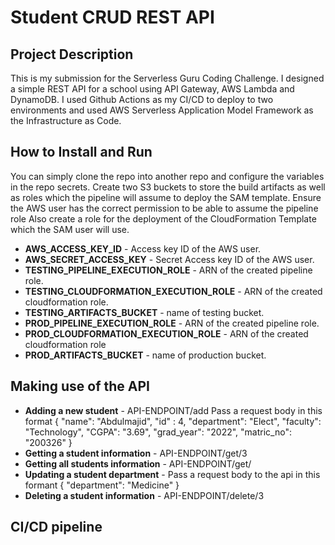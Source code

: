 # Student CRUD REST API
## Project Description
This is my submission for the Serverless Guru Coding Challenge. I designed a simple REST API for a school using API Gateway, AWS Lambda and DynamoDB. I used Github Actions as my CI/CD to deploy to two environments and used AWS Serverless Application Model Framework as the Infrastructure as Code.
## How to Install and Run
You can simply clone the repo into another repo and configure the variables in the repo secrets.
Create two S3 buckets to store the build artifacts as well as roles which the pipeline will assume to deploy the SAM template.
Ensure the AWS user has the correct permission to be able to assume the pipeline role
Also create a role for the deployment of the CloudFormation Template which the SAM user will use.

 * **AWS_ACCESS_KEY_ID** - Access key ID of the AWS user.
* **AWS_SECRET_ACCESS_KEY** - Secret Access key ID of the AWS user.
* **TESTING_PIPELINE_EXECUTION_ROLE** - ARN of the created pipeline role.
* **TESTING_CLOUDFORMATION_EXECUTION_ROLE**  - ARN of the created cloudformation role.
* **TESTING_ARTIFACTS_BUCKET** - name of testing bucket.
* **PROD_PIPELINE_EXECUTION_ROLE** - ARN of the created pipeline role.
* **PROD_CLOUDFORMATION_EXECUTION_ROLE** - ARN of the created cloudformation role
* **PROD_ARTIFACTS_BUCKET** - name of production bucket.


## Making use of the API
* **Adding a new student** - API-ENDPOINT/add
Pass a request body in this format
{
    "name": "Abdulmajid",
    "id" : 4,
    "department": "Elect",
    "faculty": "Technology",
    "CGPA": "3.69",
    "grad_year": "2022",
    "matric_no": "200326"
}
* **Getting a student information** - API-ENDPOINT/get/3
* **Getting all students information** - API-ENDPOINT/get/
* **Updating a student department** - Pass a request body to the api in this formant
{
    "department": "Medicine"
}
* **Deleting a student information** - API-ENDPOINT/delete/3
## CI/CD pipeline
